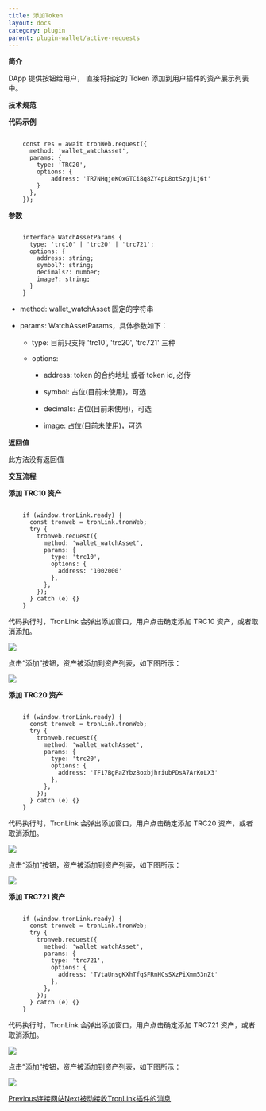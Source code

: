 ```yaml
---
title: 添加Token
layout: docs
category: plugin
parent: plugin-wallet/active-requests
---
```


**简介**

DApp 提供按钮给用户， 直接将指定的 Token 添加到用户插件的资产展示列表中。

**技术规范**

**代码示例**

```shell

    const res = await tronWeb.request({
      method: 'wallet_watchAsset',
      params: {
        type: 'TRC20',
        options: {
            address: 'TR7NHqjeKQxGTCi8q8ZY4pL8otSzgjLj6t'
        }
      },
    });
```
**参数**

```shell

    interface WatchAssetParams {
      type: 'trc10' | 'trc20' | 'trc721';
      options: {
        address: string;
        symbol?: string;
        decimals?: number;
        image?: string;
      }
    }
```
  * method: wallet_watchAsset 固定的字符串

  * params: WatchAssetParams，具体参数如下：

    * type: 目前只支持 'trc10', 'trc20', 'trc721' 三种

    * options:

      * address: token 的合约地址 或者 token id, 必传

      * symbol: 占位(目前未使用)，可选

      * decimals: 占位(目前未使用)，可选

      * image: 占位(目前未使用)，可选

**返回值**

此方法没有返回值

**交互流程**

**添加 TRC10 资产**

```shell

    if (window.tronLink.ready) {
      const tronweb = tronLink.tronWeb;
      try {
        tronweb.request({
          method: 'wallet_watchAsset',
          params: {
            type: 'trc10',
            options: {
              address: '1002000'
            },
          },
        });
      } catch (e) {}
    }
```
代码执行时，TronLink 会弹出添加窗口，用户点击确定添加 TRC10 资产，或者取消添加。

![](https://docs-zh.tronlink.org/~gitbook/image?url=https%3A%2F%2F1166523713-files.gitbook.io%2F%7E%2Ffiles%2Fv0%2Fb%2Fgitbook-x-prod.appspot.com%2Fo%2Fspaces%252FCXoQmcUHNY97twQ2Y2PY%252Fuploads%252FrSMt7NQmXzMuTPkiT9O1%252Fadd_trc10.png%3Falt%3Dmedia%26token%3D5db66668-177c-42ec-94e9-e6cc5b3b370a&width=300&dpr=4&quality=100&sign=6e819ebe&sv=2)

点击“添加”按钮，资产被添加到资产列表，如下图所示：

![](https://docs-zh.tronlink.org/~gitbook/image?url=https%3A%2F%2F1166523713-files.gitbook.io%2F%7E%2Ffiles%2Fv0%2Fb%2Fgitbook-x-prod.appspot.com%2Fo%2Fspaces%252FCXoQmcUHNY97twQ2Y2PY%252Fuploads%252FI1ct7TLiGNkecTmcqEE1%252Fadd_trc10_success.png%3Falt%3Dmedia%26token%3Da8cb24fd-ee54-42f5-a75d-6517b2f5c636&width=300&dpr=4&quality=100&sign=ef3f6b70&sv=2)

**添加 TRC20 资产**

```shell

    if (window.tronLink.ready) {
      const tronweb = tronLink.tronWeb;
      try {
        tronweb.request({
          method: 'wallet_watchAsset',
          params: {
            type: 'trc20',
            options: {
              address: 'TF17BgPaZYbz8oxbjhriubPDsA7ArKoLX3'
            },
          },
        });
      } catch (e) {}
    }
```
代码执行时，TronLink 会弹出添加窗口，用户点击确定添加 TRC20 资产，或者取消添加。

![](https://docs-zh.tronlink.org/~gitbook/image?url=https%3A%2F%2F1166523713-files.gitbook.io%2F%7E%2Ffiles%2Fv0%2Fb%2Fgitbook-x-prod.appspot.com%2Fo%2Fspaces%252FCXoQmcUHNY97twQ2Y2PY%252Fuploads%252FKU96R8jtqXTZjBmwX685%252Fadd_trc20.png%3Falt%3Dmedia%26token%3D278c33aa-2288-497a-b0c3-3b6f192ca747&width=300&dpr=4&quality=100&sign=9bee926&sv=2)

点击“添加”按钮，资产被添加到资产列表，如下图所示：

![](https://docs-zh.tronlink.org/~gitbook/image?url=https%3A%2F%2F1166523713-files.gitbook.io%2F%7E%2Ffiles%2Fv0%2Fb%2Fgitbook-x-prod.appspot.com%2Fo%2Fspaces%252FCXoQmcUHNY97twQ2Y2PY%252Fuploads%252FL8enI9M8SNOdCVQxAWWL%252Fadd_trc20_success.png%3Falt%3Dmedia%26token%3D7da90361-8cb6-48ea-91cb-bedd13a34ed0&width=300&dpr=4&quality=100&sign=25bda2d9&sv=2)

**添加 TRC721 资产**

```shell

    if (window.tronLink.ready) {
      const tronweb = tronLink.tronWeb;
      try {
        tronweb.request({
          method: 'wallet_watchAsset',
          params: {
            type: 'trc721',
            options: {
              address: 'TVtaUnsgKXhTfqSFRnHCsSXzPiXmm53nZt'
            },
          },
        });
      } catch (e) {}
    }
```
代码执行时，TronLink 会弹出添加窗口，用户点击确定添加 TRC721 资产，或者取消添加。

![](https://docs-zh.tronlink.org/~gitbook/image?url=https%3A%2F%2F1166523713-files.gitbook.io%2F%7E%2Ffiles%2Fv0%2Fb%2Fgitbook-x-prod.appspot.com%2Fo%2Fspaces%252FCXoQmcUHNY97twQ2Y2PY%252Fuploads%252FfQ6V6sFbIdibHoNi0DzN%252Fadd_trc721.png%3Falt%3Dmedia%26token%3D49fd8ed2-6081-4bb4-ab10-f307ad3f30b6&width=300&dpr=4&quality=100&sign=eeb41a63&sv=2)

点击”添加”按钮，资产被添加到资产列表，如下图所示：

![](https://docs-zh.tronlink.org/~gitbook/image?url=https%3A%2F%2F1166523713-files.gitbook.io%2F%7E%2Ffiles%2Fv0%2Fb%2Fgitbook-x-prod.appspot.com%2Fo%2Fspaces%252FCXoQmcUHNY97twQ2Y2PY%252Fuploads%252FfQ6V6sFbIdibHoNi0DzN%252Fadd_trc721.png%3Falt%3Dmedia%26token%3D49fd8ed2-6081-4bb4-ab10-f307ad3f30b6&width=300&dpr=4&quality=100&sign=eeb41a63&sv=2)

[Previous连接网站](https://docs-zh.tronlink.org/cha-jian-qian-bao/zhu-dong-qing-qiu-tronlink-cha-jian-gong-neng/lian-jie-wang-zhan)[Next被动接收TronLink插件的消息](https://docs-zh.tronlink.org/cha-jian-qian-bao/bei-dong-jie-shou-tronlink-cha-jian-de-xiao-xi)

